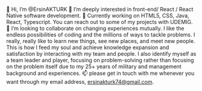 👋 Hi, I’m @ErsinAKTURK
👀 I’m deeply interested in front-end/ React / React Native software development.
🌱 Currently working on HTML5, CSS, Java, React, Typescript.
You can reach out to some of my projects with UDEMIG.
💞️ I’m looking to collaborate on changing experiences mutually.
I like the endless possibilities of coding and the millions of ways to tackle problems.
I really, really like to learn new things, see new places, and meet new people. This is how I feed my soul and achieve knowledge expansion and satisfaction by interacting with my team and people.
I also identify myself as a team leader and player, focusing on problem-solving rather than focusing on the problem itself due to my 25+ years of military and management background and experiences.
📫 please get in touch with me whenever you want through my email address, ersinakturk74@gmail.com.
